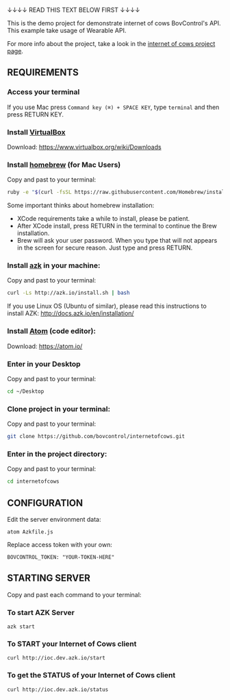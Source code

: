 ↓↓↓↓ READ THIS TEXT BELOW FIRST    ↓↓↓↓

This is the demo project for demonstrate internet of cows BovControl's API. This example take usage of Wearable API.

For more info about the project, take a look in the [internet of cows project page](http://internetofcows.org).


## REQUIREMENTS
### Access your terminal
If you use Mac press ``Command key (⌘) + SPACE KEY``, type ``terminal`` and then press RETURN KEY.

### Install [VirtualBox](https://www.virtualbox.org)
Download: https://www.virtualbox.org/wiki/Downloads

### Install [homebrew](http://brew.sh) (for Mac Users)
Copy and past to your terminal:

```bash
ruby -e "$(curl -fsSL https://raw.githubusercontent.com/Homebrew/install/master/install)"
```

Some important thinks about homebrew installation:

- XCode requirements take a while to install, please be patient.
- After XCode install, press RETURN in the terminal to continue the Brew installation.
- Brew will ask your user password. When you type that will not appears in the screen for secure reason. Just type and press RETURN.

### Install [azk](http://docs.azk.io/en/installation/) in your machine:
Copy and past to your terminal:

```bash
curl -Ls http://azk.io/install.sh | bash
```

If you use Linux OS (Ubuntu of similar), please read this instructions to install AZK: http://docs.azk.io/en/installation/

### Install [Atom](https://atom.io/) (code editor):
Download: https://atom.io/

### Enter in your Desktop
Copy and past to your terminal:

```bash
cd ~/Desktop
```


### Clone project in your terminal:
Copy and past to your terminal:

```bash
git clone https://github.com/bovcontrol/internetofcows.git
```

### Enter in the project directory:
Copy and past to your terminal:

```bash
cd internetofcows
```

## CONFIGURATION

Edit the server environment data:
```shell
atom Azkfile.js
```

Replace access token with your own:

```
BOVCONTROL_TOKEN: "YOUR-TOKEN-HERE"
```

## STARTING SERVER

Copy and past each command to your terminal:

### To start AZK Server
```shell
azk start
```

### To START your Internet of Cows client
```shell
curl http://ioc.dev.azk.io/start
```

### To get the STATUS of your Internet of Cows client
```shell
curl http://ioc.dev.azk.io/status
```
